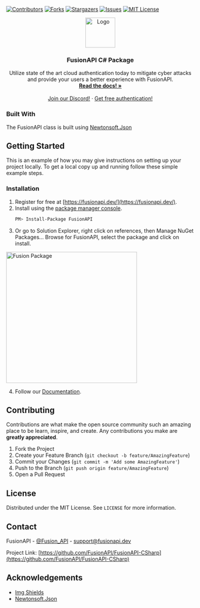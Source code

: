 [![Contributors][contributors-shield]][contributors-url]
[![Forks][forks-shield]][forks-url]
[![Stargazers][stars-shield]][stars-url]
[![Issues][issues-shield]][issues-url]
[![MIT License][license-shield]][license-url]

<p align="center">
  <a href="https://fusionapi.dev/">
    <img src="https://i.imgur.com/oeEET0y.png" alt="Logo" width="80" height="80">
  </a>

  <h3 align="center">FusionAPI C# Package</h3>

  <p align="center">
    Utilize state of the art cloud authentication today to mitigate cyber attacks and provide your users a better experience with FusionAPI.
    <br />
    <a href="https://docs.fusionapi.dev/"><strong>Read the docs! »</strong></a>
    <br />
    <br />
    <a href="https://discord.gg/API">Join our Discord!</a>
    ·
    <a href="https://fusionapi.dev/">Get free authentication!</a>
  </p>
</p>

### Built With

The FusionAPI class is built using [Newtonsoft.Json](https://github.com/JamesNK/Newtonsoft.Json)

## Getting Started

This is an example of how you may give instructions on setting up your project locally.
To get a local copy up and running follow these simple example steps.

### Installation

1. Register for free at [https://fusionapi.dev/](https://fusionapi.dev/).
2. Install using the [package manager console](https://docs.microsoft.com/en-us/nuget/consume-packages/install-use-packages-powershell#installing-a-package).
   ```sh
   PM> Install-Package FusionAPI
   ```
3. Or go to Solution Explorer, right click on references, then Manage NuGet Packages… Browse for FusionAPI, select the package and click on install.
<img src="https://i.imgur.com/yu0g9B7.png" alt="Fusion Package" width="350"/>

4. Follow our [Documentation](https://docs.fusionapi.dev).


## Contributing

Contributions are what make the open source community such an amazing place to be learn, inspire, and create. Any contributions you make are **greatly appreciated**.

1. Fork the Project
2. Create your Feature Branch (`git checkout -b feature/AmazingFeature`)
3. Commit your Changes (`git commit -m 'Add some AmazingFeature'`)
4. Push to the Branch (`git push origin feature/AmazingFeature`)
5. Open a Pull Request



<!-- LICENSE -->
## License

Distributed under the MIT License. See `LICENSE` for more information.



<!-- CONTACT -->
## Contact
FusionAPI - [@Fusion_API](https://twitter.com/Fusion_API) - support@fusionapi.dev

Project Link: [https://github.com/FusionAPI/FusionAPI-CSharp](https://github.com/FusionAPI/FusionAPI-CSharp)



<!-- ACKNOWLEDGEMENTS -->
## Acknowledgements
* [Img Shields](https://shields.io)
* [Newtonsoft.Json](https://github.com/JamesNK/Newtonsoft.Json)





<!-- MARKDOWN LINKS & IMAGES -->
<!-- https://www.markdownguide.org/basic-syntax/#reference-style-links -->
[contributors-shield]: https://img.shields.io/github/contributors/FusionAPI/FusionAPI-CSharp.svg?style=for-the-badge
[contributors-url]: https://github.com/FusionAPI/FusionAPI-CSharp/graphs/contributors
[forks-shield]: https://img.shields.io/github/forks/FusionAPI/FusionAPI-CSharp.svg?style=for-the-badge
[forks-url]: https://github.com/FusionAPI/FusionAPI-CSharp/network/members
[stars-shield]: https://img.shields.io/github/stars/FusionAPI/FusionAPI-CSharp.svg?style=for-the-badge
[stars-url]: https://github.com/FusionAPI/FusionAPI-CSharp/stargazers
[issues-shield]: https://img.shields.io/github/issues/FusionAPI/FusionAPI-CSharp.svg?style=for-the-badge
[issues-url]: https://github.com/FusionAPI/FusionAPI-CSharp/issues
[license-shield]: https://img.shields.io/github/license/FusionAPI/FusionAPI-CSharp.svg?style=for-the-badge
[license-url]: https://github.com/FusionAPI/FusionAPI-CSharp/blob/main/LICENSE
[product-screenshot]: https://fusionapi.dev/static/images/features/img-4.png
